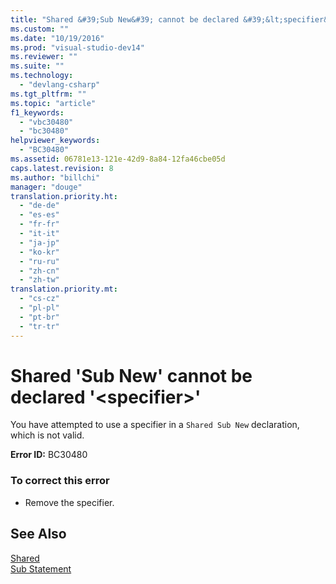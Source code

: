 ```yaml
---
title: "Shared &#39;Sub New&#39; cannot be declared &#39;&lt;specifier&gt;&#39; | testtitle"
ms.custom: ""
ms.date: "10/19/2016"
ms.prod: "visual-studio-dev14"
ms.reviewer: ""
ms.suite: ""
ms.technology: 
  - "devlang-csharp"
ms.tgt_pltfrm: ""
ms.topic: "article"
f1_keywords: 
  - "vbc30480"
  - "bc30480"
helpviewer_keywords: 
  - "BC30480"
ms.assetid: 06781e13-121e-42d9-8a84-12fa46cbe05d
caps.latest.revision: 8
ms.author: "billchi"
manager: "douge"
translation.priority.ht: 
  - "de-de"
  - "es-es"
  - "fr-fr"
  - "it-it"
  - "ja-jp"
  - "ko-kr"
  - "ru-ru"
  - "zh-cn"
  - "zh-tw"
translation.priority.mt: 
  - "cs-cz"
  - "pl-pl"
  - "pt-br"
  - "tr-tr"
---
```

# Shared &#39;Sub New&#39; cannot be declared &#39;&lt;specifier&gt;&#39;
You have attempted to use a specifier in a `Shared Sub New` declaration, which is not valid.  
  
 **Error ID:** BC30480  
  
### To correct this error  
  
-   Remove the specifier.  
  
## See Also  
 [Shared](../Topic/Shared%20\(Visual%20Basic\).md)   
 [Sub Statement](../Topic/Sub%20Statement%20\(Visual%20Basic\).md)